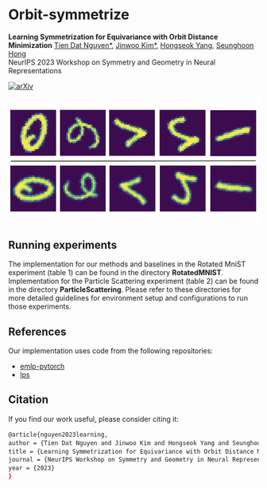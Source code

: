# Orbit-symmetrize
**Learning Symmetrization for Equivariance with Orbit Distance Minimization**
[Tien Dat Nguyen*](https://github.com/tiendatnguyen-vision), [Jinwoo Kim*](https://jw9730.notion.site/Jinwoo-Kim-0560795427964cafa7481dc448baa4aa), [Hongseok Yang](https://sites.google.com/view/hongseokyang/home), [Seunghoon Hong](https://maga33.github.io/) <br>
NeurIPS 2023 Workshop on Symmetry and Geometry in Neural Representations <br>

[![arXiv](https://img.shields.io/badge/arXiv-2311.07143-b31b1b.svg)](https://arxiv.org/abs/2311.07143)

![image-lps](./docs/ps_orbit.png)

## Running experiments
The implementation for our methods and baselines in the Rotated MniST experiment (table 1) can be found in the directory **RotatedMNIST**.
Implementation for the Particle Scattering experiment (table 2) can be found in the directory **ParticleScattering**. Please refer to these directories for more detailed guidelines for environment setup and configurations to run those experiments. 

## References
Our implementation uses code from the following repositories:
- [emlp-pytorch](https://github.com/jw9730/emlp-pytorch.git)
- [lps](https://github.com/jw9730/lps.git)

## Citation
If you find our work useful, please consider citing it:
```bash
@article{nguyen2023learning,
author = {Tien Dat Nguyen and Jinwoo Kim and Hongseok Yang and Seunghoon Hong},
title = {Learning Symmetrization for Equivariance with Orbit Distance Minimization},
journal = {NeurIPS Workshop on Symmetry and Geometry in Neural Representations},
year = {2023}
}
```
